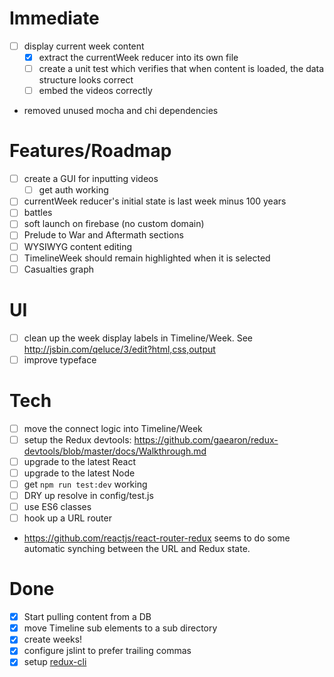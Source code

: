 # Immediate
* [ ] display current week content
  * [x] extract the currentWeek reducer into its own file
  * [ ] create a unit test which verifies that when content is loaded, the data structure looks correct
  * [ ] embed the videos correctly
* removed unused mocha and chi dependencies

# Features/Roadmap
* [ ] create a GUI for inputting videos
  * [ ] get auth working
* [ ] currentWeek reducer's initial state is last week minus 100 years
* [ ] battles
* [ ] soft launch on firebase (no custom domain)
* [ ] Prelude to War and Aftermath sections
* [ ] WYSIWYG content editing
* [ ] TimelineWeek should remain highlighted when it is selected
* [ ] Casualties graph

# UI
* [ ] clean up the week display labels in Timeline/Week. See http://jsbin.com/qeluce/3/edit?html,css,output
* [ ] improve typeface

# Tech
* [ ] move the connect logic into Timeline/Week
* [ ] setup the Redux devtools: https://github.com/gaearon/redux-devtools/blob/master/docs/Walkthrough.md
* [ ] upgrade to the latest React
* [ ] upgrade to the latest Node
* [ ] get `npm run test:dev` working
* [ ] DRY up resolve in config/test.js
* [ ] use ES6 classes
* [ ] hook up a URL router
 * https://github.com/reactjs/react-router-redux seems to do some automatic synching between the URL and Redux state.

# Done
* [x] Start pulling content from a DB
* [x] move Timeline sub elements to a sub directory
* [x] create weeks!
* [x] configure jslint to prefer trailing commas
* [x] setup [redux-cli](https://www.npmjs.com/package/redux-cli)
